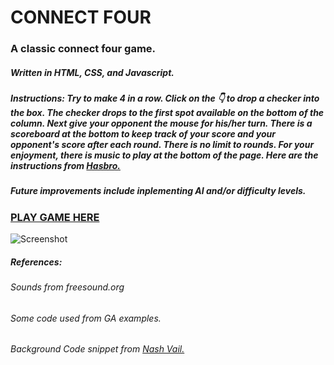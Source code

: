 # CONNECT FOUR
### A classic connect four game.  
##### Written in HTML, CSS, and Javascript. 
##### Instructions: Try to make 4 in a row.  Click on the &#128071; to drop a checker into the box.  The checker drops to the first spot available on the bottom of the column.  Next give your opponent the mouse for his/her turn.  There is a scoreboard at the bottom to keep track of your score and your opponent's score after each round.  There is no limit to rounds.  For your enjoyment, there is music to play at the bottom of the page.  Here are the instructions from [Hasbro.](https://www.hasbro.com/common/documents/dad2614d1c4311ddbd0b0800200c9a66/1EF6874419B9F36910222EB9858E8CB8.pdf)
##### Future improvements include inplementing AI and/or difficulty levels. 
### [PLAY GAME HERE](https://connectcuatro.netlify.app/)
![Screenshot](https://i.imgur.com/JTx3wqL.jpg)









##### References:
###### Sounds from freesound.org
###### Some code used from GA examples.
###### Background Code snippet from [Nash Vail.](https://codepen.io/nashvail/pen/wpGgXO)